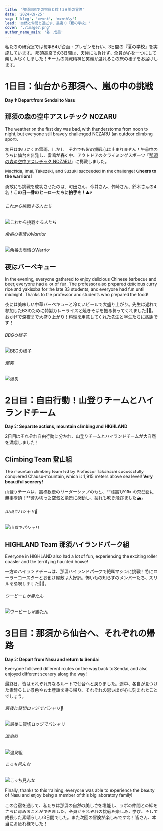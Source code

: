 ```yaml
---
title: '那須高原での挑戦と絆！3日間の冒険'
date: '2024-09-25'
tag: ['blog', 'event', 'monthly']
lead: '自然と仲間と過ごす、最高の『夏の学校』'
cover: './image7.png'
author_name_main: '姜　成昊'
---
```


私たちの研究室では毎年B4が企画・プレゼンを行い、3日間の『夏の学校』を実施しています。
那須高原での3日間は、天候にも負けず、全員が心を一つにして楽しみ尽くしました！チームの挑戦精神と笑顔が溢れるこの旅の様子をお届けします。

# 1日目：仙台から那須へ、嵐の中の挑戦

**Day 1: Depart from Sendai to Nasu**

## 那須の森の空中アスレチック NOZARU

The weather on the first day was bad, with thunderstorms from noon to night, but everyone still bravely challenged NOZARU (an outdoor climbing sport).

初日はあいにくの雷雨。しかし、それでも皆の挑戦心は止まりません！午前中のうちに仙台を出発し、雷鳴が轟く中、アウトドアのクライミングスポーツ「[那須の森の空中アスレチック NOZARU](https://nozaru.net/nozaru/index.html)」に挑戦しました。

Machida, Imai, Takezaki, and Suzuki succeeded in the challenge! **Cheers to the warriors!**

勇敢にも挑戦を成功させたのは、町田さん、今井さん、竹崎さん、鈴木さんの4名！**この日一番のヒーローたちに拍手を！⛰️⚡️**

###### これから挑戦する人たち

![これから挑戦する人たち](image1.png)

###### 余裕の表情のWarrior

![余裕の表情のWarrior](image2.png)

## 夜はバーベキュー

In the evening, everyone gathered to enjoy delicious Chinese barbecue and beer, everyone had a lot of fun. The professor also prepared delicious curry rice and yakisoba for the late B3 students, and everyone had fun until midnight. Thanks to the professor and students who prepared the food!

夜には美味しい中華バーベキューと冷たいビールで大盛り上がり。先生は遅れて参加したB3のために特製カレーライスと焼きそばを振る舞ってくれました🍛🍻。おかげで深夜まで大盛り上がり！料理を用意してくれた先生と学生たちに感謝です！

###### BBGの様子

![BBGの様子](image3.png)

###### 爆笑

![爆笑](image4.png)

# 2日目：自由行動！山登りチームとハイランドチーム

**Day 2: Separate actions, mountain climbing and HIGHLAND**

2日目はそれぞれ自由行動に分かれ、山登りチームとハイランドチームが大自然を満喫しました！

## Climbing Team 登山組

The mountain climbing team led by Professor Takahashi successfully conquered Chausu-mountain, which is 1,915 meters above sea level! **Very beautiful scenery!**

山登りチームは、高橋教授のリーダーシップのもと、**標高1,915mの茶臼岳に無事登頂！**澄み切った空気と絶景に感動し、疲れも吹き飛びました🏔️。

###### 山頂でパシャリ📸

![山頂でパシャリ](image5.png)

## HIGHLAND Team 那須ハイランドパーク組

Everyone in HIGHLAND also had a lot of fun, experiencing the exciting roller coaster and the terrifying haunted house!

一方のハイランドチームは、那須ハイランドパークで絶叫マシンに挑戦！特にローラーコースターとお化け屋敷は大好評。怖いもの知らずのメンバーたち、スリルを満喫しました🎢👻。

###### ウーピーしか勝たん

![ウーピーしか勝たん](image6.png)

# 3日目：那須から仙台へ、それぞれの帰路

**Day 3: Depart from Nasu and return to Sendai**

Everyone followed different routes on the way back to Sendai, and also enjoyed different scenery along the way!

最終日、皆はそれぞれ異なるルートで仙台へと戻りました。途中、各自が見つけた素晴らしい景色やお土産話を持ち帰り、それぞれの思い出が心に刻まれたことでしょう。

###### 最後に貸切ロッジでパシャリ📸

![最後に貸切ロッジでパシャリ](image7.png)

###### 温泉組

![温泉組](image8.png)

###### こっち見んな

![こっち見んな](image9.png)

Finally, thanks to this training, everyone was able to experience the beauty of Nasu and enjoy being a member of this big laboratory family!

この合宿を通して、私たちは那須の自然の美しさを堪能し、ラボの仲間との絆をさらに深めることができました。全員がそれぞれの挑戦を楽しみ、学び、そして成長した素晴らしい3日間でした。また次回の冒険が楽しみですね！皆さん、本当にお疲れ様でした！
